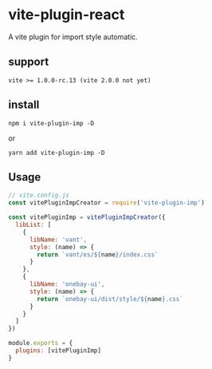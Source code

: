 # vite-plugin-react

A vite plugin for import style automatic.

## support
```
vite >= 1.0.0-rc.13 (vite 2.0.0 not yet)
```

## install
```
npm i vite-plugin-imp -D
```
or
```
yarn add vite-plugin-imp -D
```

## Usage

``` js
// vite.config.js
const vitePluginImpCreator = require('vite-plugin-imp')

const vitePluginImp = vitePluginImpCreator({
  libList: [
    {
      libName: 'vant',
      style: (name) => {
        return `vant/es/${name}/index.css`
      }
    },
    {
      libName: 'onebay-ui',
      style: (name) => {
        return `onebay-ui/dist/style/${name}.css`
      }
    }
  ]
})

module.exports = {
  plugins: [vitePluginImp]
}

```